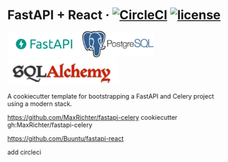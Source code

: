 # FastAPI + React · [![CircleCI](https://circleci.com/gh/MaxRichter/fastapi-celery.svg?style=shield)](https://circleci.com/gh/MaxRichter/fastapi-celery) [![license](https://img.shields.io/github/license/peaceiris/actions-gh-pages.svg)](LICENSE)

<div>
<img src="assets/fastapi-logo.png" alt="fastapi-logo" height="60" /> 
<img src="assets/postgres.png" alt="react-logo" height="60" /> 
<img src="assets/sql-alchemy.png" alt="sql-alchemy" height="60" />
</div>

A cookiecutter template for bootstrapping a FastAPI and Celery project using a
modern stack.

https://github.com/MaxRichter/fastapi-celery
cookiecutter gh:MaxRichter/fastapi-celery

https://github.com/Buuntu/fastapi-react

add circleci